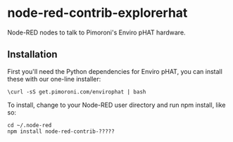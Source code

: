 # node-red-contrib-explorerhat

Node-RED nodes to talk to Pimoroni's Enviro pHAT hardware.

## Installation

First you'll need the Python dependencies for Enviro pHAT, you can install these with our one-line installer:

```
\curl -sS get.pimoroni.com/envirophat | bash
```

To install, change to your Node-RED user directory and run npm install, like so:

```
cd ~/.node-red
npm install node-red-contrib-?????
```
